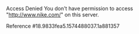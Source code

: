 Access Denied You don't have permission to access "http://www.nike.com/" on this server.

Reference #18.9833fea5.1574488037.1a881357